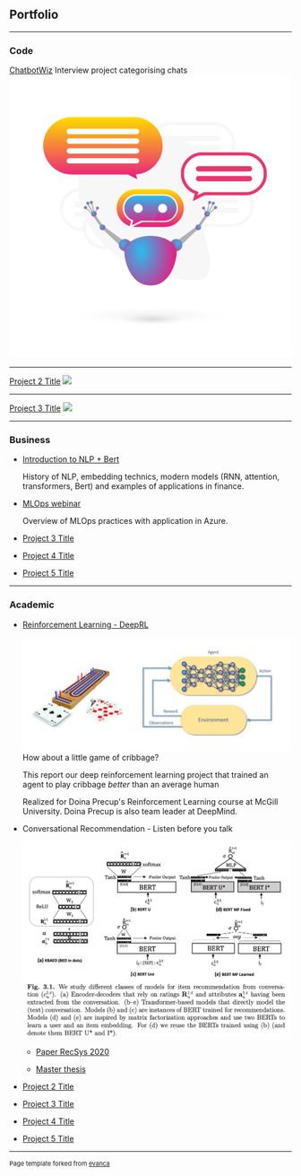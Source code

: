 ## Portfolio

---

<!-- Create list with hanckers in the page -->


### Code

[ChatbotWiz](http://github.com/Vachonni/ChatbotWiz)
Interview project categorising chats
<img src="images/chatbot_thumbnail.png?raw=true"/>

---
[Project 2 Title](/pdf/sample_presentation.pdf)
<img src="images/dummy_thumbnail.jpg?raw=true"/>

---
[Project 3 Title](/sample_page.md)
<img src="images/dummy_thumbnail.jpg?raw=true"/>

---

### Business

- [Introduction to NLP + Bert](pdf/IntroNLP_Bert.pdf)
  
  History of NLP, embedding technics, modern models (RNN, attention, transformers, Bert) and examples of applications in finance. 


- [MLOps webinar](pdf/MLOps%20webinar.pdf)

  Overview of MLOps practices with application in Azure.


- [Project 3 Title](http://example.com/)
- [Project 4 Title](http://example.com/)
- [Project 5 Title](http://example.com/)

---

### Academic

- [Reinforcement Learning - DeepRL](pdf/Deep_Reinforcement_Learning__Cribbage.pdf)

  ![Alt text](images/CribbageDeepRL.png)
  How about a little game of cribbage? 

  This report our deep reinforcement learning project that trained an agent to play cribbage *better* than an average human

  Realized for Doina Precup's Reinforcement Learning course at McGill University. Doina Precup is also team leader at DeepMind. 

- Conversational Recommendation - Listen before you talk

  ![Alt text](images/ConvRecoModels.png)
  
  - [Paper RecSys 2020](pdf/Research%20Paper%20-%20RecSys%202020%20-%20Nicholas%20Vachon.pdf)

  - [Master thesis](pdf/Master%20Thesis%20-%20Nicholas%20Vachon.pdf)

- [Project 2 Title](http://example.com/)
- [Project 3 Title](http://example.com/)
- [Project 4 Title](http://example.com/)
- [Project 5 Title](http://example.com/)



---
<p style="font-size:11px">Page template forked from <a href="https://github.com/evanca/quick-portfolio">evanca</a></p>
<!-- Remove above link if you don't want to attibute -->

